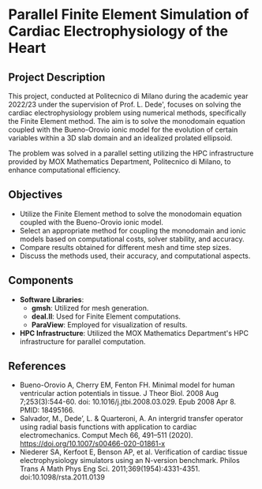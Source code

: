 # Parallel Finite Element Simulation of Cardiac Electrophysiology of the Heart

## Project Description
This project, conducted at Politecnico di Milano during the academic year 2022/23 under the supervision of Prof. L. Dede', focuses on solving the cardiac electrophysiology problem using numerical methods, specifically the Finite Element method. The aim is to solve the monodomain equation coupled with the Bueno-Orovio ionic model for the evolution of certain variables within a 3D slab domain and an idealized prolated ellipsoid.

The problem was solved in a parallel setting utilizing the HPC infrastructure provided by MOX Mathematics Department, Politecnico di Milano, to enhance computational efficiency.

## Objectives
- Utilize the Finite Element method to solve the monodomain equation coupled with the Bueno-Orovio ionic model.
- Select an appropriate method for coupling the monodomain and ionic models based on computational costs, solver stability, and accuracy.
- Compare results obtained for different mesh and time step sizes.
- Discuss the methods used, their accuracy, and computational aspects.

## Components
- **Software Libraries**:
  - **gmsh**: Utilized for mesh generation.
  - **deal.II**: Used for Finite Element computations.
  - **ParaView**: Employed for visualization of results.
- **HPC Infrastructure**: Utilized the MOX Mathematics Department's HPC infrastructure for parallel computation.

## References
- Bueno-Orovio A, Cherry EM, Fenton FH. Minimal model for human ventricular action potentials in tissue. J Theor Biol. 2008 Aug 7;253(3):544-60. doi: 10.1016/j.jtbi.2008.03.029. Epub 2008 Apr 8. PMID: 18495166.
- Salvador, M., Dede’, L. & Quarteroni, A. An intergrid transfer operator using radial basis functions with application to cardiac electromechanics. Comput Mech 66, 491–511 (2020). https://doi.org/10.1007/s00466-020-01861-x
- Niederer SA, Kerfoot E, Benson AP, et al. Verification of cardiac tissue electrophysiology simulators using an N-version benchmark. Philos Trans A Math Phys Eng Sci. 2011;369(1954):4331-4351. doi:10.1098/rsta.2011.0139
